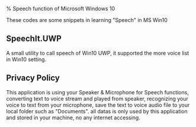 % Speech function of Microsoft Windows 10

These codes are some snippets in learning "Speech" in MS Win10

## SpeechIt.UWP

A small utility to call speech of Win10 UWP, it supported the more voice
list in Win10 setting.


## Privacy Policy

This application is using your Speaker & Microphone for Speech functions, 
converting text to voice stream and played from speaker, recognizing your 
voice to text from your microphone, save the text to voice audio file to
your local folder such as "Documents". all datas is only used by this
application and stored in your machine, no any internet accessing.



